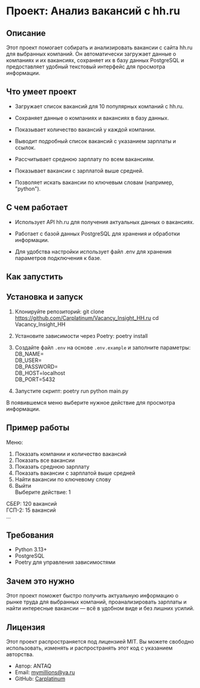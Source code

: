 # Проект: Анализ вакансий с hh.ru
## Описание
Этот проект помогает собирать и анализировать вакансии с сайта hh.ru для выбранных компаний. Он автоматически загружает данные о компаниях и их вакансиях, сохраняет их в базу данных PostgreSQL и предоставляет удобный текстовый интерфейс для просмотра информации.

## Что умеет проект
* Загружает список вакансий для 10 популярных компаний с hh.ru.

* Сохраняет данные о компаниях и вакансиях в базу данных.

* Показывает количество вакансий у каждой компании.

* Выводит подробный список вакансий с указанием зарплаты и ссылок.

* Рассчитывает среднюю зарплату по всем вакансиям.

* Показывает вакансии с зарплатой выше средней.

* Позволяет искать вакансии по ключевым словам (например, "python").

## С чем работает
* Использует API hh.ru для получения актуальных данных о вакансиях.

* Работает с базой данных PostgreSQL для хранения и обработки информации.

* Для удобства настройки использует файл .env для хранения параметров подключения к базе.

## Как запустить
## Установка и запуск

1. Клонируйте репозиторий:
git clone https://github.com/Carplatinum/Vacancy_Insight_HH.ru
cd Vacancy_Insight_HH

2. Установите зависимости через Poetry:
poetry install

3. Создайте файл `.env` на основе `.env.example` и заполните параметры:  
DB_NAME=  
DB_USER=  
DB_PASSWORD=  
DB_HOST=localhost  
DB_PORT=5432  

4. Запустите скрипт:
poetry run python main.py

В появившемся меню выберите нужное действие для просмотра информации.

## Пример работы
Меню:
1. Показать компании и количество вакансий
2. Показать все вакансии
3. Показать среднюю зарплату
4. Показать вакансии с зарплатой выше средней
5. Найти вакансии по ключевому слову
0. Выйти  
Выберите действие: 1

СБЕР: 120 вакансий  
ГСП-2: 15 вакансий  
...  

## Требования
- Python 3.13+
- PostgreSQL
- Poetry для управления зависимостями

## Зачем это нужно
Этот проект поможет быстро получить актуальную информацию о рынке труда для выбранных компаний, проанализировать зарплаты и найти интересные вакансии — всё в удобном виде и без лишних усилий.

## Лицензия
Этот проект распространяется под лицензией MIT.
Вы можете свободно использовать, изменять и распространять этот код с указанием авторства.

- Автор: ANTAQ  
- Email: mymillions@ya.ru  
- GitHub: [Carplatinum](https://github.com/Carplatinum)
